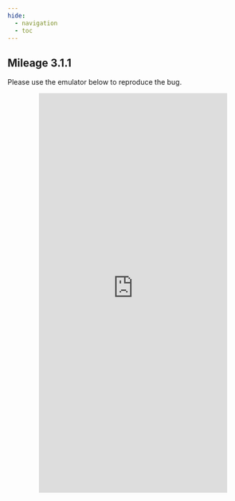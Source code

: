 ```yaml
---
hide:
  - navigation 
  - toc        
---
```


<style>
  .md-tabs {
  display: none;
  visibility: hidden;
  }
</style>

## Mileage 3.1.1

Please use the emulator below to reproduce the bug.

<p align="center">
<iframe
  src="https://appetize.io/embed/gp6h2b9w4gpc68h24tfab6dy34?device=nexus5&scale=75&orientation=portrait&osVersion=7.1"
  width="378px" height="800px" frameborder="0" scrolling="no"></iframe>
  </p>